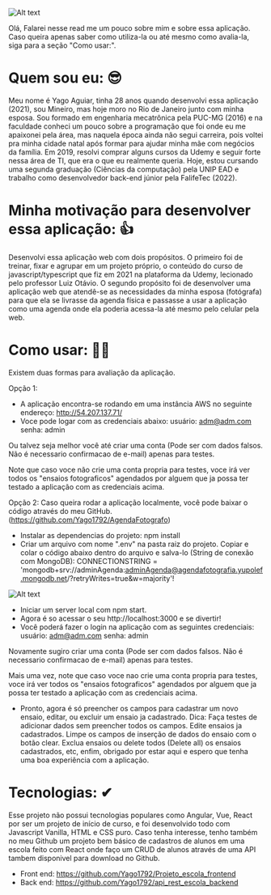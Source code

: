 ![Alt text](https://i.imgur.com/rbl7Cam.png)

Olá,
Falarei nesse read me um pouco sobre mim e sobre essa aplicação. Caso queira apenas saber como utiliza-la ou até mesmo como
avalia-la, siga para a seção "Como usar:".

 <h1>  Quem sou eu: 😎 </h1>
Meu nome é Yago Aguiar, tinha 28 anos quando desenvolvi essa aplicação (2021), sou Mineiro, mas hoje moro no Rio de Janeiro junto com minha esposa. Sou formado em engenharia mecatrônica pela PUC-MG (2016) e na faculdade conheci um pouco sobre a programação que foi onde eu me apaixonei pela área, mas naquela época ainda não segui carreira, pois voltei pra minha cidade natal após formar para ajudar minha mãe com negócios da família. Em 2019, resolvi comprar alguns cursos da Udemy e seguir forte nessa área de TI, que era o que eu realmente queria. Hoje, estou cursando uma segunda graduação (Ciências da computação) pela UNIP EAD e trabalho como desenvolvedor back-end júnior pela FalifeTec (2022).

<h1>  Minha motivação para desenvolver essa aplicação: 👍</h1>
Desenvolvi essa aplicação web com dois propósitos. O primeiro foi de treinar, fixar e agrupar em um projeto próprio, o conteúdo do curso de javascript/typescript que fiz em 2021 na plataforma da Udemy, lecionado pelo professor Luiz Otávio. O segundo propósito foi de desenvolver uma aplicação web que atendê-se as necessidades da minha esposa (fotógrafa) para que ela se livrasse da agenda física e passasse a usar a aplicação como uma agenda onde ela poderia acessa-la até mesmo pelo celular pela web.

<h1>Como usar: 🤷‍♂️ </h1>

Existem duas formas para avaliação da aplicação.

Opção 1:
- A aplicação encontra-se rodando em uma instância AWS no seguinte endereço: http://54.207.137.71/
- Voce pode logar com as credenciais abaixo: 
    usuário: adm@adm.com
    senha: admin

Ou talvez seja melhor você até criar uma conta (Pode ser com dados falsos. Não é necessario confirmacao de e-mail) apenas para testes.

Note que caso voce não crie uma conta propria para testes, voce irá ver todos os "ensaios fotograficos" agendados por alguem que ja possa ter testado a aplicação com as credenciais acima.

Opção 2:
Caso queira rodar a aplicação localmente, você pode baixar o código através do meu GitHub. (https://github.com/Yago1792/AgendaFotografo)
- Instalar as dependencias do projeto: npm install
- Criar um arquivo com nome ".env" na pasta raiz do projeto. Copiar e colar o código abaixo dentro do arquivo e salva-lo (String de conexão com MongoDB):
    CONNECTIONSTRING = 'mongodb+srv://adminAgenda:adminAgenda@agendafotografia.yupolef.mongodb.net/?retryWrites=true&w=majority'!
    
![Alt text](https://i.imgur.com/B0HLODf.png)

- Iniciar um server local com npm start. 
- Agora é so acessar o seu http://localhost:3000 e se divertir!
- Você poderá fazer o login na aplicação com as seguintes credenciais:
    usuário: adm@adm.com
    senha: admin

Novamente sugiro criar uma conta (Pode ser com dados falsos. Não é necessario confirmacao de e-mail) apenas para testes.

Mais uma vez, note que caso voce nao crie uma conta propria para testes, voce irá ver todos os "ensaios fotograficos" agendados por alguem que ja possa ter testado a aplicação com as credenciais acima.

- Pronto, agora é só preencher os campos para cadastrar um novo ensaio, editar, ou excluir um ensaio ja cadastrado.
Dica: Faça testes de adicionar dados sem preencher todos os campos. Edite ensaios ja cadastrados. Limpe os campos de inserção de dados do ensaio com o botão clear. Exclua ensaios ou delete todos (Delete all) os ensaios cadastrados, etc, enfim, obrigado por estar aqui e espero que tenha uma boa experiência com a aplicação.

<h1>Tecnologias: ✔ </h1>
Esse projeto não possui tecnologias populares como Angular, Vue, React por ser um projeto de início de curso, e foi desenvolvido todo com Javascript Vanilla, HTML e CSS puro. 
Caso tenha interesse, tenho também no meu Github um projeto bem básico de cadastros de alunos em uma escola feito com React onde faço um CRUD de alunos através de uma API tambem disponivel para download no Github.

- Front end: https://github.com/Yago1792/Projeto_escola_frontend
- Back end: https://github.com/Yago1792/api_rest_escola_backend

